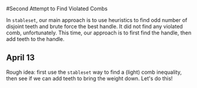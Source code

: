 #Second Attempt to Find Violated Combs

In `stableset`, our main approach is to use heuristics to find odd number of disjoint teeth and brute force the best handle. It did not find any violated comb, unfortunately. This time, our approach is to first find the handle, then add teeth to the handle. 


## April 13
Rough idea: first use the `stableset` way to find a (light) comb inequality, then see if we can add teeth to bring the weight down. Let's do this!


